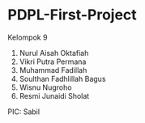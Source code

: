 # PDPL-First-Project

Kelompok 9
1. Nurul Aisah Oktafiah
2. Vikri Putra Permana
3. Muhammad Fadillah
4. Soulthan Fadhlillah Bagus
5. Wisnu Nugroho
6. Resmi Junaidi Sholat

PIC: Sabil
